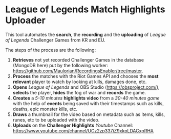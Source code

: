 # League of Legends Match Highlights Uploader
This tool automates the **search**, the **recording** and the **uploading** of *League of Legends* Challenger Games from KR and EU.

The steps of the process are the following:

1. **Retrieves** not yet recorded Challenger Games in the database (MongoDB here) put by the following worker: https://github.com/Maulorian/RecordingsEnabler/tree/master.
2. **Process** the matches with the Riot Games API and chooses the **most relevant** player to watch by looking at kills, damages done, etc.
3. **Opens** *League of Legends* and OBS Studio (https://obsproject.com/), **selects** the player, **hides** the fog of war and **records** the game.
4. **Creates** a *5-10 minutes* **highlights video** from a *30-40 minutes game* with the help of **events** being saved with their timestamps such as kills, deaths, epic monster kills, etc.
5. **Draws** a thumbnail for the video based on metadata such as items, kills, runes, etc to be uploaded with the video.
6. **Uploads** on the **Challenger Highlights** *Youtube* Channel: https://www.youtube.com/channel/UCz2zp337iZ9xkpLDACxpRHA
